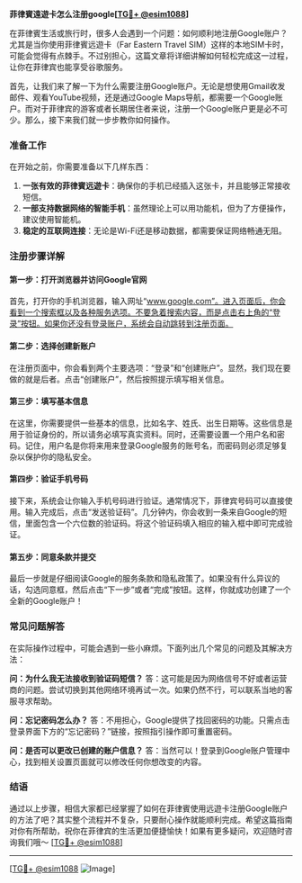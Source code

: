 **菲律賓遠遊卡怎么注册google[[TG💪+ @esim1088](https://t.me/s/esim1088)]**

在菲律賓生活或旅行时，很多人会遇到一个问题：如何顺利地注册Google账户？尤其是当你使用菲律賓远遊卡（Far Eastern Travel SIM）这样的本地SIM卡时，可能会觉得有点棘手。不过别担心，这篇文章将详细讲解如何轻松完成这一过程，让你在菲律宾也能享受谷歌服务。

首先，让我们来了解一下为什么需要注册Google账户。无论是想使用Gmail收发邮件、观看YouTube视频，还是通过Google Maps导航，都需要一个Google账户。而对于菲律宾的游客或者长期居住者来说，注册一个Google账户更是必不可少。那么，接下来我们就一步步教你如何操作。

### 准备工作

在开始之前，你需要准备以下几样东西：

1. **一张有效的菲律賓远遊卡**：确保你的手机已经插入这张卡，并且能够正常接收短信。
2. **一部支持数据网络的智能手机**：虽然理论上可以用功能机，但为了方便操作，建议使用智能机。
3. **稳定的互联网连接**：无论是Wi-Fi还是移动数据，都需要保证网络畅通无阻。

### 注册步骤详解

#### 第一步：打开浏览器并访问Google官网
首先，打开你的手机浏览器，输入网址“www.google.com”。进入页面后，你会看到一个搜索框以及各种服务选项。不要急着搜索内容，而是点击右上角的“登录”按钮。如果你还没有登录账户，系统会自动跳转到注册页面。

#### 第二步：选择创建新账户
在注册页面中，你会看到两个主要选项：“登录”和“创建账户”。显然，我们现在要做的就是后者。点击“创建账户”，然后按照提示填写相关信息。

#### 第三步：填写基本信息
在这里，你需要提供一些基本的信息，比如名字、姓氏、出生日期等。这些信息是用于验证身份的，所以请务必填写真实资料。同时，还需要设置一个用户名和密码。记住，用户名是你将来用来登录Google服务的账号名，而密码则必须足够复杂以保护你的隐私安全。

#### 第四步：验证手机号码
接下来，系统会让你输入手机号码进行验证。通常情况下，菲律宾号码可以直接使用。输入完成后，点击“发送验证码”。几分钟内，你会收到一条来自Google的短信，里面包含一个六位数的验证码。将这个验证码填入相应的输入框中即可完成验证。

#### 第五步：同意条款并提交
最后一步就是仔细阅读Google的服务条款和隐私政策了。如果没有什么异议的话，勾选同意框，然后点击“下一步”或者“完成”按钮。这样，你就成功创建了一个全新的Google账户！

### 常见问题解答

在实际操作过程中，可能会遇到一些小麻烦。下面列出几个常见的问题及其解决方法：

**问：为什么我无法接收到验证码短信？**
答：这可能是因为网络信号不好或者运营商的问题。尝试切换到其他网络环境再试一次。如果仍然不行，可以联系当地的客服寻求帮助。

**问：忘记密码怎么办？**
答：不用担心，Google提供了找回密码的功能。只需点击登录界面下方的“忘记密码？”链接，按照指引操作即可重置密码。

**问：是否可以更改已创建的账户信息？**
答：当然可以！登录到Google账户管理中心，找到相关设置页面就可以修改任何你想改变的内容。

### 结语

通过以上步骤，相信大家都已经掌握了如何在菲律賓使用远遊卡注册Google账户的方法了吧？其实整个流程并不复杂，只要耐心操作就能顺利完成。希望这篇指南对你有所帮助，祝你在菲律宾的生活更加便捷愉快！如果有更多疑问，欢迎随时咨询我们哦～ [[TG💪+ @esim1088](https://t.me/s/esim1088)]

---

[[TG💪+ @esim1088](https://t.me/s/esim1088) ![Image](https://i.postimg.cc/4NQfJmqS/Snipaste-2025-05-13-00-14-12.png)]